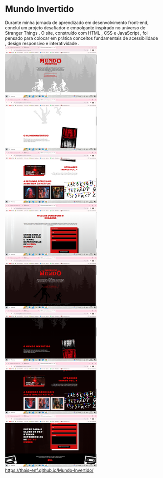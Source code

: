 # Mundo Invertido
Durante minha jornada de aprendizado em desenvolvimento front-end, concluí um projeto desafiador e empolgante inspirado no universo de Stranger Things . O site, construído com HTML , CSS e JavaScript , foi pensado para colocar em prática conceitos fundamentais de acessibilidade , design responsivo e interatividade .
<br>
<img src="https://github.com/Thais-enf/Mundo-Invertido/blob/47748cadf9f0ea7cbfb9ac7222f7cc33ae5bbd10/assets/imagens/postagem/Captura%20de%20Tela%20(46).png" width=300;>
<img src="https://github.com/Thais-enf/Mundo-Invertido/blob/47748cadf9f0ea7cbfb9ac7222f7cc33ae5bbd10/assets/imagens/postagem/Captura%20de%20Tela%20(45).png" width=300;>
<img src="https://github.com/Thais-enf/Mundo-Invertido/blob/47748cadf9f0ea7cbfb9ac7222f7cc33ae5bbd10/assets/imagens/postagem/Captura%20de%20Tela%20(47).png" width=300;>
<img src="https://github.com/Thais-enf/Mundo-Invertido/blob/47748cadf9f0ea7cbfb9ac7222f7cc33ae5bbd10/assets/imagens/postagem/Captura%20de%20Tela%20(48).png" width=300;>
<br>
<img src="https://github.com/Thais-enf/Mundo-Invertido/blob/47748cadf9f0ea7cbfb9ac7222f7cc33ae5bbd10/assets/imagens/postagem/Captura%20de%20Tela%20(49).png" width=300;>
<img src="https://github.com/Thais-enf/Mundo-Invertido/blob/47748cadf9f0ea7cbfb9ac7222f7cc33ae5bbd10/assets/imagens/postagem/Captura%20de%20Tela%20(50).png" width=300;>
<img src="https://github.com/Thais-enf/Mundo-Invertido/blob/47748cadf9f0ea7cbfb9ac7222f7cc33ae5bbd10/assets/imagens/postagem/Captura%20de%20Tela%20(51).png" width=300;>
<img src="https://github.com/Thais-enf/Mundo-Invertido/blob/47748cadf9f0ea7cbfb9ac7222f7cc33ae5bbd10/assets/imagens/postagem/Captura%20de%20Tela%20(53).png" width=300;>
<br>
https://thais-enf.github.io/Mundo-Invertido/


